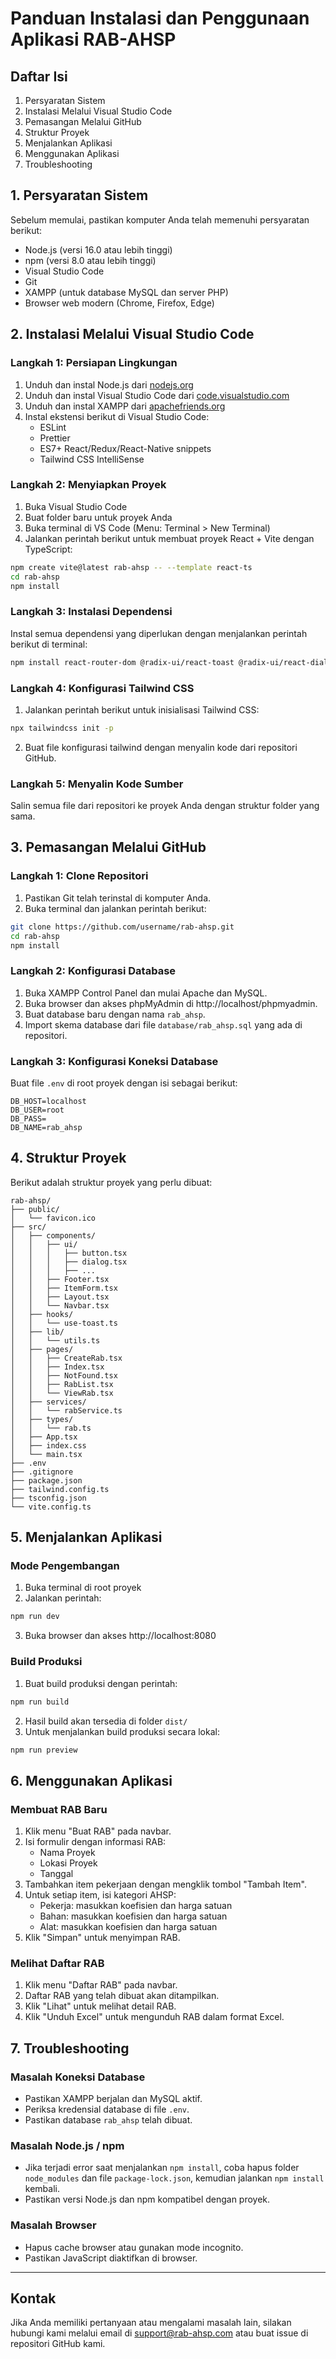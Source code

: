 
# Panduan Instalasi dan Penggunaan Aplikasi RAB-AHSP

## Daftar Isi
1. Persyaratan Sistem
2. Instalasi Melalui Visual Studio Code
3. Pemasangan Melalui GitHub
4. Struktur Proyek
5. Menjalankan Aplikasi
6. Menggunakan Aplikasi
7. Troubleshooting

## 1. Persyaratan Sistem

Sebelum memulai, pastikan komputer Anda telah memenuhi persyaratan berikut:

- Node.js (versi 16.0 atau lebih tinggi)
- npm (versi 8.0 atau lebih tinggi)
- Visual Studio Code
- Git
- XAMPP (untuk database MySQL dan server PHP)
- Browser web modern (Chrome, Firefox, Edge)

## 2. Instalasi Melalui Visual Studio Code

### Langkah 1: Persiapan Lingkungan
1. Unduh dan instal Node.js dari [nodejs.org](https://nodejs.org/)
2. Unduh dan instal Visual Studio Code dari [code.visualstudio.com](https://code.visualstudio.com/)
3. Unduh dan instal XAMPP dari [apachefriends.org](https://www.apachefriends.org/)
4. Instal ekstensi berikut di Visual Studio Code:
   - ESLint
   - Prettier
   - ES7+ React/Redux/React-Native snippets
   - Tailwind CSS IntelliSense

### Langkah 2: Menyiapkan Proyek
1. Buka Visual Studio Code
2. Buat folder baru untuk proyek Anda
3. Buka terminal di VS Code (Menu: Terminal > New Terminal)
4. Jalankan perintah berikut untuk membuat proyek React + Vite dengan TypeScript:

```bash
npm create vite@latest rab-ahsp -- --template react-ts
cd rab-ahsp
npm install
```

### Langkah 3: Instalasi Dependensi
Instal semua dependensi yang diperlukan dengan menjalankan perintah berikut di terminal:

```bash
npm install react-router-dom @radix-ui/react-toast @radix-ui/react-dialog @radix-ui/react-label @radix-ui/react-select tailwindcss postcss autoprefixer tailwind-merge class-variance-authority clsx lucide-react uuid xlsx
```

### Langkah 4: Konfigurasi Tailwind CSS
1. Jalankan perintah berikut untuk inisialisasi Tailwind CSS:

```bash
npx tailwindcss init -p
```

2. Buat file konfigurasi tailwind dengan menyalin kode dari repositori GitHub.

### Langkah 5: Menyalin Kode Sumber
Salin semua file dari repositori ke proyek Anda dengan struktur folder yang sama.

## 3. Pemasangan Melalui GitHub

### Langkah 1: Clone Repositori
1. Pastikan Git telah terinstal di komputer Anda.
2. Buka terminal dan jalankan perintah berikut:

```bash
git clone https://github.com/username/rab-ahsp.git
cd rab-ahsp
npm install
```

### Langkah 2: Konfigurasi Database
1. Buka XAMPP Control Panel dan mulai Apache dan MySQL.
2. Buka browser dan akses phpMyAdmin di http://localhost/phpmyadmin.
3. Buat database baru dengan nama `rab_ahsp`.
4. Import skema database dari file `database/rab_ahsp.sql` yang ada di repositori.

### Langkah 3: Konfigurasi Koneksi Database
Buat file `.env` di root proyek dengan isi sebagai berikut:

```
DB_HOST=localhost
DB_USER=root
DB_PASS=
DB_NAME=rab_ahsp
```

## 4. Struktur Proyek

Berikut adalah struktur proyek yang perlu dibuat:

```
rab-ahsp/
├── public/
│   └── favicon.ico
├── src/
│   ├── components/
│   │   ├── ui/
│   │   │   ├── button.tsx
│   │   │   ├── dialog.tsx
│   │   │   ├── ...
│   │   ├── Footer.tsx
│   │   ├── ItemForm.tsx
│   │   ├── Layout.tsx
│   │   └── Navbar.tsx
│   ├── hooks/
│   │   └── use-toast.ts
│   ├── lib/
│   │   └── utils.ts
│   ├── pages/
│   │   ├── CreateRab.tsx
│   │   ├── Index.tsx
│   │   ├── NotFound.tsx
│   │   ├── RabList.tsx
│   │   └── ViewRab.tsx
│   ├── services/
│   │   └── rabService.ts
│   ├── types/
│   │   └── rab.ts
│   ├── App.tsx
│   ├── index.css
│   └── main.tsx
├── .env
├── .gitignore
├── package.json
├── tailwind.config.ts
├── tsconfig.json
└── vite.config.ts
```

## 5. Menjalankan Aplikasi

### Mode Pengembangan
1. Buka terminal di root proyek
2. Jalankan perintah:

```bash
npm run dev
```

3. Buka browser dan akses http://localhost:8080

### Build Produksi
1. Buat build produksi dengan perintah:

```bash
npm run build
```

2. Hasil build akan tersedia di folder `dist/`
3. Untuk menjalankan build produksi secara lokal:

```bash
npm run preview
```

## 6. Menggunakan Aplikasi

### Membuat RAB Baru
1. Klik menu "Buat RAB" pada navbar.
2. Isi formulir dengan informasi RAB:
   - Nama Proyek
   - Lokasi Proyek
   - Tanggal
3. Tambahkan item pekerjaan dengan mengklik tombol "Tambah Item".
4. Untuk setiap item, isi kategori AHSP:
   - Pekerja: masukkan koefisien dan harga satuan
   - Bahan: masukkan koefisien dan harga satuan
   - Alat: masukkan koefisien dan harga satuan
5. Klik "Simpan" untuk menyimpan RAB.

### Melihat Daftar RAB
1. Klik menu "Daftar RAB" pada navbar.
2. Daftar RAB yang telah dibuat akan ditampilkan.
3. Klik "Lihat" untuk melihat detail RAB.
4. Klik "Unduh Excel" untuk mengunduh RAB dalam format Excel.

## 7. Troubleshooting

### Masalah Koneksi Database
- Pastikan XAMPP berjalan dan MySQL aktif.
- Periksa kredensial database di file `.env`.
- Pastikan database `rab_ahsp` telah dibuat.

### Masalah Node.js / npm
- Jika terjadi error saat menjalankan `npm install`, coba hapus folder `node_modules` dan file `package-lock.json`, kemudian jalankan `npm install` kembali.
- Pastikan versi Node.js dan npm kompatibel dengan proyek.

### Masalah Browser
- Hapus cache browser atau gunakan mode incognito.
- Pastikan JavaScript diaktifkan di browser.

---

## Kontak

Jika Anda memiliki pertanyaan atau mengalami masalah lain, silakan hubungi kami melalui email di support@rab-ahsp.com atau buat issue di repositori GitHub kami.
